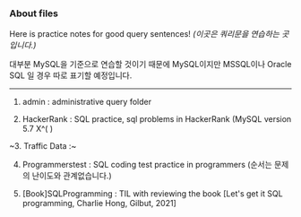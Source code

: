
### About files

Here is practice notes for good query sentences! _(이곳은 쿼리문을 연습하는 곳입니다.)_

대부분 MySQL을 기준으로 연습할 것이기 때문에 MySQL이지만 MSSQL이나 Oracle SQL 일 경우 따로 표기할 예정입니다.

---

1. admin : administrative query folder

2. HackerRank : SQL practice, sql problems in HackerRank (MySQL version 5.7 X^( )
  
~3. Traffic Data :~

4. Programmerstest : SQL coding test practice in programmers (순서는 문제의 난이도와 관계없습니다.)

5. [Book]SQLProgramming : TIL with reviewing the book [Let's get it SQL programming, Charlie Hong, Gilbut, 2021]
